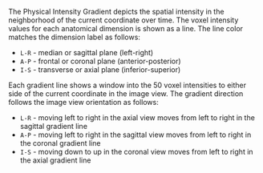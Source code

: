 The Physical Intensity Gradient depicts the spatial intensity in
the neighborhood of the current coordinate over time. The voxel
intensity values for each anatomical dimension is shown as a line.
The line color matches the dimension label as follows:

* `L-R` - median or sagittal plane (left-right)
* `A-P` - frontal or coronal plane (anterior-posterior)
* `I-S` - transverse or axial plane (inferior-superior)

Each gradient line shows a window into the 50 voxel intensities
to either side of the current coordinate in the image view.
The gradient direction follows the image view orientation as
follows:

* `L-R` - moving left to right in the axial view moves from left
  to right in the sagittal gradient line
* `A-P` - moving left to right in the sagittal view moves from left
  to right in the coronal gradient line
* `I-S` - moving down to up in the coronal view moves from left
  to right in the axial gradient line
